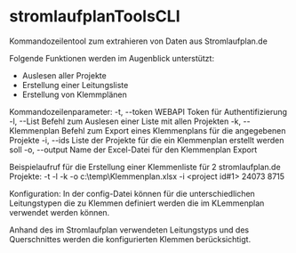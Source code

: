 # stromlaufplanToolsCLI
Kommandozeilentool zum extrahieren von Daten aus Stromlaufplan.de

Folgende Funktionen werden im Augenblick unterstützt:
- Auslesen aller Projekte
- Erstellung einer Leitungsliste
- Erstellung von Klemmplänen


Kommandozeilenparameter:
-t, --token         WEBAPI Token für Authentifizierung
-l, --List          Befehl zum Auslesen einer Liste mit allen Projekten
-k, --Klemmenplan   Befehl zum Export eines Klemmenplans für die angegebenen Projekte
-i, --ids           Liste der Projekte für die ein Klemmenplan erstellt werden soll
-o, --output        Name der Excel-Datei für den Klemmenplan Export

Beispielaufruf für die Erstellung einer Klemmenliste für 2 stromlaufplan.de Projekte:
-t <token> -l -k -o c:\temp\Klemmenplan.xlsx -i <project id#1> 24073 8715

Konfiguration:
In der config-Datei können für die unterschiedlichen Leitungstypen die zu Klemmen definiert werden die im KLemmenplan verwendet werden können.

Anhand des im Stromlaufplan verwendeten Leitungstyps und des Querschnittes werden die konfigurierten Klemmen berücksichtigt.

